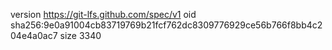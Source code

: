 version https://git-lfs.github.com/spec/v1
oid sha256:9e0a91004cb83719769b21fcf762dc8309776929ce56b766f8bb4c204e4a0ac7
size 3340
